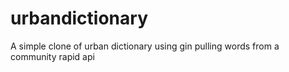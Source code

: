 # urbandictionary
A simple clone of urban dictionary using gin pulling words from a community rapid api
